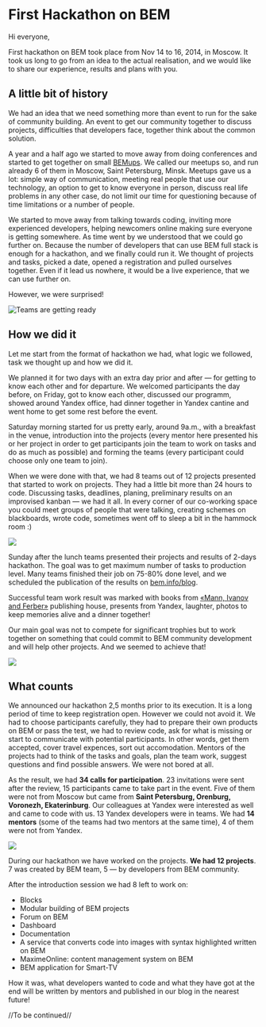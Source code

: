 # First Hackathon on BEM

Hi everyone,

First hackathon on BEM took place from Nov 14 to 16, 2014, in Moscow. It took us long to go from an idea to the actual 
realisation, and we would like to share our experience, results and plans with you.

## A little bit of history

We had an idea that we need something more than event to run for the sake of community building. An event to get our community 
together to discuss projects, difficulties that developers face, together think about the common solution.

A year and a half ago we started to move away from doing conferences and started to get together on small 
[BEMups]( https://events.yandex.ru/events/bemup/). We called our meetups so, and run already 6 of them in Moscow, 
Saint Petersburg, Minsk. Meetups gave us a lot: simple way of communication, meeting real people that use our technology, 
an option to get to know everyone in person, discuss real life problems in any other case, do not limit our time for 
questioning because of time limitations or a number of people.

We started to move away from talking towards coding, inviting more experienced developers, helping newcomers online making 
sure everyone is getting somewhere. As time went by we understood that we could go further on. Because the number of 
developers that can use BEM full stack is enough for a hackathon, and we finally could run it. We thought of projects 
and tasks, picked a date, opened a registration and pulled ourselves together. Even if it lead us nowhere, it would be a 
live experience, that we can use further on.

However, we were surprised!

![Teams are getting ready](https://img-fotki.yandex.ru/get/15496/44214498.bb/0_9bb8e_38cba625_XL.jpg)

## How we did it

Let me start from the format of hackathon we had, what logic we followed, task we thought up and how we did it.

We planned it for two days with an extra day prior and after — for getting to know each other and for departure. We welcomed participants the day before, on Friday, got to know each other, discussed our programm, showed around Yandex office, had dinner together in Yandex cantine and went home to get some rest before the event.

Saturday morning started for us pretty early, around 9a.m., with a breakfast in the venue, introduction into the projects (every mentor here presented his or her project in order to get participants join the team to work on tasks and do as much as possible) and forming the teams (every participant could choose only one team to join).

When we were done with that, we had 8 teams out of 12 projects presented that started to work on projects. They had a little bit more than 24 hours to code. Discussing tasks, deadlines, planing, preliminary results on an improvised kanban — we had it all. In every corner of our co-working space you could meet groups of people that were talking, creating schemes on blackboards, wrote code, sometimes went off to sleep a bit in the hammock room :)

![](https://img-fotki.yandex.ru/get/15593/44214498.bc/0_9bbe3_ccfc51f8_XL.jpg)

Sunday after the lunch teams presented their projects and results of 2-days hackathon. The goal was to get maximum number of tasks to production level. Many teams finished their job on 75-80% done level, and we scheduled the publication of the results on [bem.info/blog](https://bem.info/blog).

Successful team work result was marked with books from [«Mann, Ivanov and Ferber»](http://www.mann-ivanov-ferber.ru/) publishing house, presents from Yandex, laughter, photos to keep memories alive and a dinner together!

Our main goal was not to compete for significant trophies but to work together on something that could commit to BEM community development and will help other projects. And we seemed to achieve that!

![](https://img-fotki.yandex.ru/get/15575/44214498.bc/0_9bbdf_2fb3664_XL.jpg)

## What counts

We announced our hackathon 2,5 months prior to its execution. It is a long period of time to keep registration open. However we could not avoid it. We had to choose participants carefully, they had to prepare their own products on BEM or pass the test, we had to review code, ask for what is missing or start to communicate with potential participants. In other words, get them accepted, cover travel expences, sort out accomodation. Mentors of the projects had to think of the tasks and goals, plan the team work, suggest questions and find possible answers. We were not bored at all.

As the result, we had **34 calls for participation**. 23 invitations were sent after the review, 15 participants came to take part in the event. Five of them were not from Moscow but came from **Saint Petersburg, Orenburg, Voronezh, Ekaterinburg**. Our colleagues at Yandex were interested as well and came to code with us. 13 Yandex developers were in teams. We had **14 mentors** (some of the teams had two mentors at the same time), 4 of them were not from Yandex.

![](https://img-fotki.yandex.ru/get/16115/44214498.bc/0_9bbed_a19cf4db_XL.jpg)

During our hackathon we have worked on the projects. **We had 12 projects**. 7 was created by BEM team, 
5 — by developers from BEM community.

After the introduction session we had 8 left to work on:

- Blocks
- Modular building of BEM projects
- Forum on BEM
- Dashboard
- Documentation
- A service that converts code into images with syntax highlighted written on BEM
- MaximeOnline: content management system on BEM
- BEM application for Smart-TV

How it was, what developers wanted to code and what they have got at the end will be written by mentors and published in our blog in the nearest future!

//To be continued//

